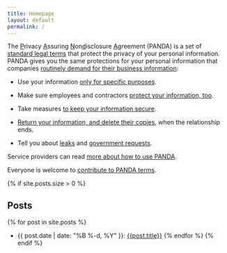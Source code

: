 ```yaml
---
title: Homepage
layout: default
permalink: /
---
```


The <u>P</u>rivacy <u>A</u>ssuring <u>N</u>on<u>d</u>isclosure <u>A</u>greement (PANDA) is a set of [standard legal terms](/versions/1.0.0) that protect the privacy of your personal information.  PANDA gives you the same protections for your personal information that companies [routinely demand for their business information](https://en.wikipedia.org/wiki/Non-disclosure_agreement):

- Use your information [only for specific purposes](/versions/1.0.0#limited-use).

- Make sure employees and contractors [protect your information, too](/versions/1.0.0#oversight).

- Take measures [to keep your information secure](/versions/1.0.0#security).

- [Return your information, and delete their copies](/verions/1.0.0#return-and-destruction), when the relationship ends.

- Tell you about [leaks](/versions/1.0.0#leaks) and [government requests](/versions/1.0.0#required-disclosure).

Service providers can read [more about how to use PANDA](/how).

Everyone is welcome to [contribute to PANDA terms](/contribute).

{% if site.posts.size > 0 %}
## Posts
{% for post in site.posts %}
- {{ post.date | date: "%B %-d, %Y" }}: [{{post.title}}]({{post.url}})
{% endfor %}
{% endif %}
